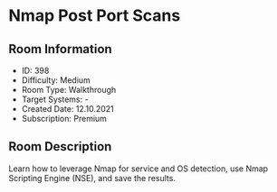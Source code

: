 ﻿# Nmap Post Port Scans

## Room Information
- ID: 398
- Difficulty: Medium
- Room Type: Walkthrough
- Target Systems: -
- Created Date: 12.10.2021
- Subscription: Premium

## Room Description
Learn how to leverage Nmap for service and OS detection, use Nmap Scripting Engine (NSE), and save the results.
